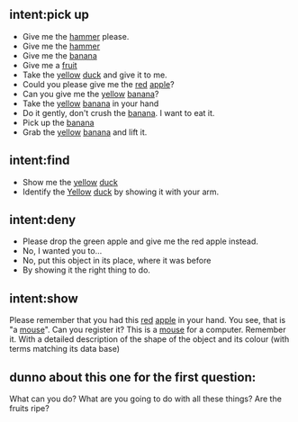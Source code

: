 ## intent:pick up
- Give me the [hammer](object_name) please.
- Give me the [hammer](object_name)
- Give me the [banana](object_name)
- Give me a [fruit](object_name)
- Take the [yellow](object_color) [duck](object_name) and give it to me.
- Could you please give me the [red](object_color) [apple](object_name)?
- Can you give me the [yellow](object_color) [banana](object_name)?
- Take the [yellow](object_color) [banana](object_name) in your hand
- Do it gently, don't crush the [banana](object_name). I want to eat it.
- Pick up the [banana](object_name)
- Grab the [yellow](object_color) [banana](object_name) and lift it.

## intent:find
- Show me the [yellow](object_color) [duck](object_name)
- Identify the [Yellow](object_color) [duck](object_name) by showing it with your arm.

## intent:deny
- Please drop the green apple and give me the red apple instead.
- No, I wanted you to...
- No, put this object in its place, where it was before
- By showing it the right thing to do.

## intent:show
Please remember that you had this [red](object_color) [apple](object_name) in your hand.
You see, that is "a [mouse](object_name)". Can you register it?
This is a [mouse](object_name) for a computer. Remember it.
With a detailed description of the shape of the object and its colour (with terms matching its data base)



## dunno about this one for the first question:
What can you do? What are you going to do with all these things? Are the fruits ripe?
